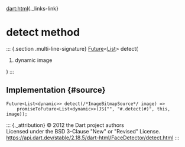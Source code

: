 [dart:html](../../dart-html/dart-html-library){._links-link}

detect method
=============

::: {.section .multi-line-signature}
[Future](../../dart-async/future-class)\<[List](../../dart-core/list-class)\>
detect(

1.  dynamic image

)
:::

Implementation {#source}
--------------

``` {.language-dart data-language="dart"}
Future<List<dynamic>> detect(/*ImageBitmapSource*/ image) =>
    promiseToFuture<List<dynamic>>(JS("", "#.detect(#)", this, image));
```

::: {._attribution}
© 2012 the Dart project authors\
Licensed under the BSD 3-Clause \"New\" or \"Revised\" License.\
<https://api.dart.dev/stable/2.18.5/dart-html/FaceDetector/detect.html>
:::
